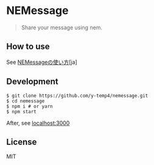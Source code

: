 # NEMessage

> Share your message using nem.

## How to use

See [NEMessageの使い方](https://coin.y-temp4.com/nemessage%E3%81%AE%E4%BD%BF%E3%81%84%E6%96%B9/)[ja]

## Development

```
$ git clone https://github.com/y-temp4/nemessage.git
$ cd nemessage
$ npm i # or yarn
$ npm start
```

After, see [localhost:3000](http://localhost:3000)

## License
MIT

